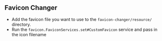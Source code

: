 ## Favicon Changer
- Add the favicon file you want to use to the `favicon-changer/resource/` directory.
- Run the `favicon.FaviconServices.set#CustomFavicon` service and pass in the icon filename